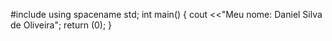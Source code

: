 #include <iostreamm>
using spacename std;
int main() {
  cout <<"Meu nome: Daniel Silva de Oliveira";
return (0);
}
